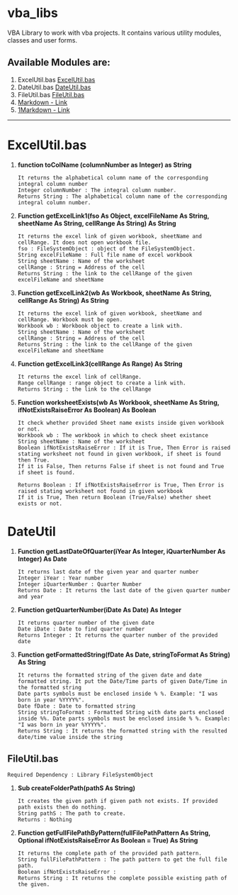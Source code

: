 # vba_libs
 VBA Library to work with vba projects. It contains various utility modules, classes and user forms.

## Available Modules are: </h3>
1. ExcelUtil.bas [ExcelUtil.bas](#ExcelUtil.bas)
1. DateUtil.bas [DateUtil.bas](#DateUtil\.bas)
1. FileUtil.bas [FileUtil.bas](#FileUtil.bas)
1. [Markdown - Link](#-DateUtil.bas)
1. [1Markdown - Link](#DateUtil)
<hr>

# ExcelUtil.bas

1. **function toColName (columnNumber as Integer) as String**
	```
	It returns the alphabetical column name of the corresponding integral column number
	Integer columnNumber : The integral column number.
	Returns String : The alphabetical column name of the corresponding integral column number.
	```

1. **Function getExcelLink1(fso As Object, excelFileName As String, sheetName As String, cellRange As String) As String**
	```
	It returns the excel link of given workbook, sheetName and cellRange. It does not open workbook file.
	fso : FileSystemObject : object of the FileSystemObject.
	String excelFileName : Full file name of excel workbook
	String sheetName : Name of the worksheet
	cellRange : String = Address of the cell
	Returns String : the link to the cellRange of the given excelFileName and sheetName
	```

1. **Function getExcelLink2(wb As Workbook, sheetName As String, cellRange As String) As String**
	```
	It returns the excel link of given workbook, sheetName and cellRange. Workbook must be open.
	Workbook wb : Workbook object to create a link with.
	String sheetName : Name of the worksheet
	cellRange : String = Address of the cell
	Returns String : the link to the cellRange of the given excelFileName and sheetName
	```

1. **Function getExcelLink3(cellRange As Range) As String**
	```
	It returns the excel link of cellRange.
	Range cellRange : range object to create a link with.
	Returns String : the link to the cellRange
	```

1. **Function worksheetExists(wb As Workbook, sheetName As String, ifNotExistsRaiseError As Boolean) As Boolean**
	```
	It check whether provided Sheet name exists inside given workbook or not.
	Workbook wb : The workbook in which to check sheet existance
 	String sheetName : Name of the worksheet
 	Boolean ifNotExistsRaiseError : If it is True, Then Error is raised stating worksheet not found in given workbook, if sheet is found then True.
 	If it is False, Then returns False if sheet is not found and True if sheet is found.
 
 	Returns Boolean : If ifNotExistsRaiseError is True, Then Error is raised stating worksheet not found in given workbook
	If it is True, Then return Boolean (True/False) whether sheet exists or not.
	```

# DateUtil

1. **Function getLastDateOfQuarter(iYear As Integer, iQuarterNumber As Integer) As Date**
	```
	It returns last date of the given year and quarter number
 	Integer iYear : Year number
	Integer iQuarterNumber : Quarter Number
 	Returns Date : It returns the last date of the given quarter number and year
	```
1. **Function getQuarterNumber(iDate As Date) As Integer**
	```
	It returns quarter number of the given date
 	Date iDate : Date to find quarter number
 	Returns Integer : It returns the quarter number of the provided date
	```
1. **Function getFormattedString(fDate As Date, stringToFormat As String) As String**
	```
	It returns the formatted string of the given date and date formatted string. It put the Date/Time parts of given Date/Time in the formatted string
 	Date parts symbols must be enclosed inside % %. Example: "I was born in year %YYYY%".
 	Date fDate : Date to formatted string
 	String stringToFormat : Formatted String with date parts enclosed inside %%. Date parts symbols must be enclosed inside % %. Example: "I was born in year %YYYY%".
 	Returns String : It returns the formatted string with the resulted date/time value inside the string
	```

## FileUtil.bas
	Required Dependency : Library FileSystemObject
1. **Sub createFolderPath(pathS As String)**
	```
	It creates the given path if given path not exists. If provided path exists then do nothing. 
 	String pathS : The path to create.
 	Returns : Nothing
	```

1. **Function getFullFilePathByPattern(fullFilePathPattern As String, Optional ifNotExistsRaiseError As Boolean = True) As String**
	```
	It returns the complete path of the provided path pattern.
 	String fullFilePathPattern : The path pattern to get the full file path.
 	Boolean ifNotExistsRaiseError : 
 	Returns String : It returns the complete possible existing path of the given.
	```













 












 
